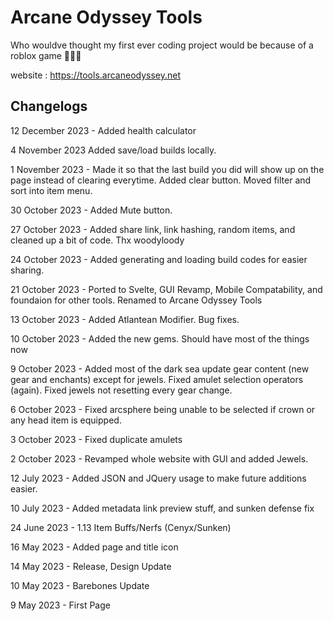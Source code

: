 # Arcane Odyssey Tools

Who wouldve thought my first ever coding project would be because of a roblox game 🤷🏼‍♂️

website : https://tools.arcaneodyssey.net

## Changelogs

12 December 2023 - Added health calculator

4 November 2023 Added save/load builds locally.

1 November 2023 - Made it so that the last build you did will show up on the page instead of clearing everytime. Added clear button. Moved filter and sort into item menu.

30 October 2023 - Added Mute button.

27 October 2023 - Added share link, link hashing, random items, and cleaned up a bit of code. Thx woodyloody

24 October 2023 - Added generating and loading build codes for easier sharing.

21 October 2023 - Ported to Svelte, GUI Revamp, Mobile Compatability, and foundaion for other tools. Renamed to Arcane Odyssey Tools

13 October 2023 - Added Atlantean Modifier. Bug fixes.

10 October 2023 - Added the new gems. Should have most of the things now

9 October 2023 - Added most of the dark sea update gear content (new gear and enchants) except for jewels. Fixed amulet selection operators (again). Fixed jewels not resetting every gear change.

6 October 2023 - Fixed arcsphere being unable to be selected if crown or any head item is equipped.

3 October 2023 - Fixed duplicate amulets

2 October 2023 - Revamped whole website with GUI and added Jewels.

12 July 2023 - Added JSON and JQuery usage to make future additions easier.

10 July 2023 - Added metadata link preview stuff, and sunken defense fix

24 June 2023 - 1.13 Item Buffs/Nerfs (Cenyx/Sunken)

16 May 2023 - Added page and title icon

14 May 2023 - Release, Design Update

10 May 2023 - Barebones Update

9 May 2023 - First Page
